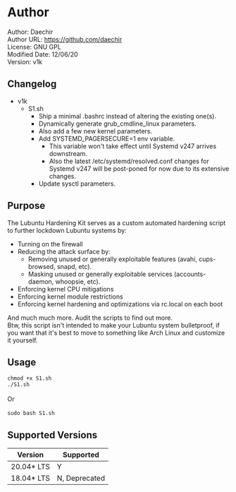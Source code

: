 # Author
Author: Daechir <br/>
Author URL: https://github.com/daechir <br/>
License: GNU GPL <br/>
Modified Date: 12/06/20 <br/>
Version: v1k


## Changelog
+ v1k
  * S1.sh
    + Ship a minimal .bashrc instead of altering the existing one(s).
    + Dynamically generate grub_cmdline_linux parameters.
    + Also add a few new kernel parameters.
    + Add SYSTEMD_PAGERSECURE=1 env variable.
      * This variable won't take effect until Systemd v247 arrives downstream.
      * Also the latest /etc/systemd/resolved.conf changes for Systemd v247 will be post-poned for now due to its extensive changes.
    + Update sysctl parameters.


## Purpose
The Lubuntu Hardening Kit serves as a custom automated hardening script to further lockdown Lubuntu systems by:
+ Turning on the firewall
+ Reducing the attack surface by:
	* Removing unused or generally exploitable features (avahi, cups-browsed, snapd, etc).
	* Masking unused or generally exploitable services (accounts-daemon, whoopsie, etc).
+ Enforcing kernel CPU mitigations
+ Enforcing kernel module restrictions
+ Enforcing kernel hardening and optimizations via rc.local on each boot

And much much more. Audit the scripts to find out more. <br/>
Btw, this script isn't intended to make your Lubuntu system bulletproof, if you want that it's best to move to something like Arch Linux and customize it yourself.


## Usage
`chmod +x S1.sh` <br/>
`./S1.sh`
<br/><br/> Or <br/><br/>
`sudo bash S1.sh`


## Supported Versions
| Version | Supported |
| --- | --- |
| 20.04* LTS | Y |
| 18.04* LTS | N, Deprecated |

